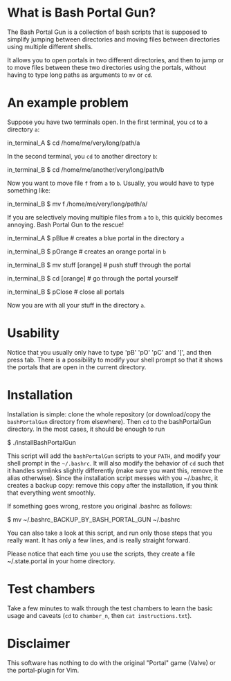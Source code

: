 # What is Bash Portal Gun?

The Bash Portal Gun is a collection of bash scripts that is 
supposed to simplify jumping between directories and moving files 
between directories using multiple different shells.

It allows you to open portals in two different directories, and then to jump 
or to move files between these two directories using the portals, without 
having to type long paths as arguments to `mv` or `cd`.

# An example problem
Suppose you have two terminals open.
In the first terminal, you `cd` to a directory `a`:

in_terminal_A $ cd /home/me/very/long/path/a

In the second terminal, you `cd` to another directory `b`:

in_terminal_B $ cd /home/me/another/very/long/path/b

Now you want to move file `f` from `a` to `b`.
Usually, you would have to type something like:

in_terminal_B $ mv f /home/me/very/long/path/a/

If you are selectively moving multiple files from `a` to `b`, this 
quickly becomes annoying. Bash Portal Gun to the rescue!

in_terminal_A $ pBlue # creates a blue portal in the directory `a`

in_terminal_B $ pOrange # creates an orange portal in `b`

in_terminal_B $ mv stuff \[orange\] # push stuff through the portal

in_terminal_B $ cd \[orange\] # go through the portal yourself

in_terminal_B $ pClose # close all portals

Now you are with all your stuff in the directory `a`.

# Usability

Notice that you usually only have to type 'pB' 'pO' 'pC' and '[', and then
press tab.
There is a possibility to modify your shell prompt so that it 
shows the portals that are open in the current directory.

# Installation

Installation is simple: clone the whole repository (or download/copy the 
`bashPortalGun` directory from elsewhere). 
Then `cd` to the bashPortalGun directory.
In the most cases, it should be enough to run 

$ ./installBashPortalGun

This script will add the `bashPortalGun` scripts to your `PATH`,
and modify your shell prompt in the `~/.bashrc`.
It will also modify the behavior of `cd` such that it handles 
symlinks slightly differently (make sure you want this, remove 
the alias otherwise).
Since the installation script messes with you ~/.bashrc, it
creates a backup copy: remove this copy after the installation, if
you think that everything went smoothly. 

If something goes wrong, restore you original .bashrc as follows:

$ mv ~/.bashrc_BACKUP_BY_BASH_PORTAL_GUN ~/.bashrc

You can also take a look at this script, and run only
those steps that you really want. It has only a few lines, and
is really straight forward.

Please notice that each time you use the scripts, they create a 
file ~/.state.portal in your home directory.

# Test chambers

Take a few minutes to walk through the test chambers to learn the basic 
usage and caveats (`cd` to `chamber_n`, then `cat instructions.txt`).

# Disclaimer

This software has nothing to do with the original "Portal" game (Valve)
or the portal-plugin for Vim.
